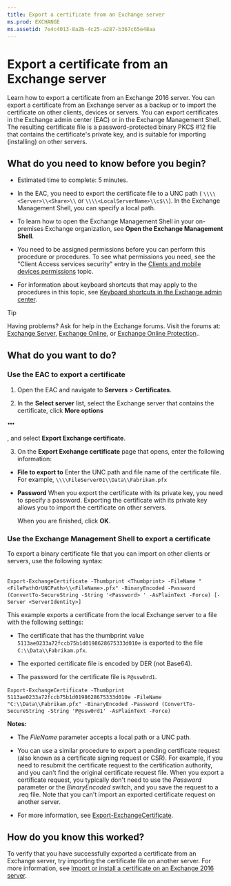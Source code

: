 ```yaml
---
title: Export a certificate from an Exchange server
ms.prod: EXCHANGE
ms.assetid: 7e4c4013-8a2b-4c25-a287-b367c65e48aa
---
```



# Export a certificate from an Exchange server
Learn how to export a certificate from an Exchange 2016 server.
You can export a certificate from an Exchange server as a backup or to import the certificate on other clients, devices or servers. You can export certificates in the Exchange admin center (EAC) or in the Exchange Management Shell. The resulting certificate file is a password-protected binary PKCS #12 file that contains the certificate's private key, and is suitable for importing (installing) on other servers.
  
    
    


## What do you need to know before you begin?


- Estimated time to complete: 5 minutes.
    
  
- In the EAC, you need to export the certificate file to a UNC path ( `\\\\<Server>\\<Share>\\` or `\\\\<LocalServerName>\\c$\\`). In the Exchange Management Shell, you can specify a local path.
    
  
- To learn how to open the Exchange Management Shell in your on-premises Exchange organization, see **Open the Exchange Management Shell**.
    
  
- You need to be assigned permissions before you can perform this procedure or procedures. To see what permissions you need, see the "Client Access services security" entry in the  [Clients and mobile devices permissions](clients-and-mobile-devices-permissions.md) topic.
    
  
- For information about keyboard shortcuts that may apply to the procedures in this topic, see  [Keyboard shortcuts in the Exchange admin center](keyboard-shortcuts-in-the-exchange-admin-center.md).
    
  

> [!TIP]
> Having problems? Ask for help in the Exchange forums. Visit the forums at:  [Exchange Server](https://go.microsoft.com/fwlink/p/?linkId=60612),  [Exchange Online](https://go.microsoft.com/fwlink/p/?linkId=267542), or  [Exchange Online Protection](https://go.microsoft.com/fwlink/p/?linkId=285351).. 
  
    
    


## What do you want to do?


### Use the EAC to export a certificate


1. Open the EAC and navigate to **Servers** > **Certificates**.
    
  
2. In the **Select server** list, select the Exchange server that contains the certificate, click **More options**
  
    
    
![More Options icon](images/ITPro_EAC_MoreOptionsIcon.png)
  
    
    
, and select **Export Exchange certificate**.
    
  
3. On the **Export Exchange certificate** page that opens, enter the following information:
    
  - **File to export to** Enter the UNC path and file name of the certificate file. For example, `\\\\FileServer01\\Data\\Fabrikam.pfx`
    
  
  - **Password** When you export the certificate with its private key, you need to specify a password. Exporting the certificate with its private key allows you to import the certificate on other servers.
    
  

    When you are finished, click **OK**.
    
  

### Use the Exchange Management Shell to export a certificate

To export a binary certificate file that you can import on other clients or servers, use the following syntax:
  
    
    

```

Export-ExchangeCertificate -Thumbprint <Thumbprint> -FileName "<FilePathOrUNCPath>\\<FileName>.pfx" -BinaryEncoded -Password (ConvertTo-SecureString -String '<Password> ' -AsPlainText -Force) [-Server <ServerIdentity>]
```

This example exports a certificate from the local Exchange server to a file with the following settings:
  
    
    

- The certificate that has the thumbprint value  `5113ae0233a72fccb75b1d0198628675333d010e` is exported to the file `C:\\Data\\Fabrikam.pfx`.
    
  
- The exported certificate file is encoded by DER (not Base64).
    
  
- The password for the certificate file is  `P@ssw0rd1`.
    
  



```
Export-ExchangeCertificate -Thumbprint 5113ae0233a72fccb75b1d0198628675333d010e -FileName "C:\\Data\\Fabrikam.pfx" -BinaryEncoded -Password (ConvertTo-SecureString -String 'P@ssw0rd1' -AsPlainText -Force)
```

 **Notes:**
  
    
    

- The  _FileName_ parameter accepts a local path or a UNC path.
    
  
- You can use a similar procedure to export a pending certificate request (also known as a certificate signing request or CSR). For example, if you need to resubmit the certificate request to the certification authority, and you can't find the original certificate request file. When you export a certificate request, you typically don't need to use the  _Password_ parameter or the _BinaryEncoded_ switch, and you save the request to a .req file. Note that you can't import an exported certificate request on another server.
    
  
- For more information, see  [Export-ExchangeCertificate](http://technet.microsoft.com/library/0fffc597-7b46-4bc3-915c-f00c9eb56b40.aspx).
    
  

## How do you know this worked?

To verify that you have successfully exported a certificate from an Exchange server, try importing the certificate file on another server. For more information, see  [Import or install a certificate on an Exchange 2016 server](import-or-install-a-certificate-on-an-exchange-2016-server.md).
  
    
    

